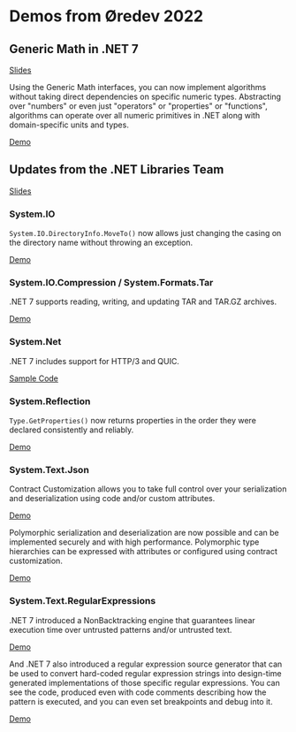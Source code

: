 # Demos from Øredev 2022

## Generic Math in .NET 7

[Slides](https://www.slideshare.net/jeff-handley/generic-math-in-net-7)

Using the Generic Math interfaces, you can now implement algorithms without taking direct dependencies on specific numeric types. Abstracting over "numbers" or even just "operators" or "properties" or "functions", algorithms can operate over all numeric primitives in .NET along with domain-specific units and types.

[Demo](generic-math-in-net7)

## Updates from the .NET Libraries Team

[Slides](https://www.slideshare.net/jeff-handley/updates-from-the-net-libraries-team)

### System.IO

`System.IO.DirectoryInfo.MoveTo()` now allows just changing the casing on the directory name without throwing an exception.

[Demo](updates-from-net-libraries-team/io_directoryinfo_moveto/Program.cs)

### System.IO.Compression / System.Formats.Tar

.NET 7 supports reading, writing, and updating TAR and TAR.GZ archives.

[Demo](updates-from-net-libraries-team/io_compression_tar/Program.cs)

### System.Net

.NET 7 includes support for HTTP/3 and QUIC.

[Sample Code](updates-from-net-libraries-team/net_http3_quic)

### System.Reflection

`Type.GetProperties()` now returns properties in the order they were declared consistently and reliably.

[Demo](updates-from-net-libraries-team/reflection_getproperties/Program.cs)

### System.Text.Json

Contract Customization allows you to take full control over your serialization and deserialization using code and/or custom attributes.

[Demo](updates-from-net-libraries-team/json_contract_customization)

Polymorphic serialization and deserialization are now possible and can be implemented securely and with high performance. Polymorphic type hierarchies can be expressed with attributes or configured using contract customization.

[Demo](updates-from-net-libraries-team/json_polymorphism)

### System.Text.RegularExpressions

.NET 7 introduced a NonBacktracking engine that guarantees linear execution time over untrusted patterns and/or untrusted text.

[Demo](updates-from-net-libraries-team/regex_nonbacktracking)

And .NET 7 also introduced a regular expression source generator that can be used to convert hard-coded regular expression strings into design-time generated implementations of those specific regular expressions. You can see the code, produced even with code comments describing how the pattern is executed, and you can even set breakpoints and debug into it.

[Demo](updates-from-net-libraries-team/regex_sourcegenerator)
